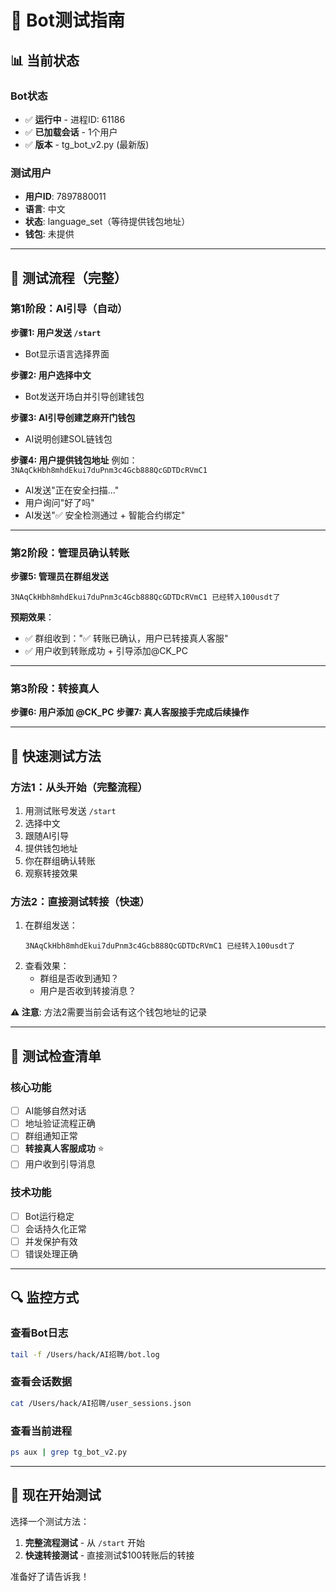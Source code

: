 # 🧪 Bot测试指南

## 📊 当前状态

### Bot状态
- ✅ **运行中** - 进程ID: 61186
- ✅ **已加载会话** - 1个用户
- ✅ **版本** - tg_bot_v2.py (最新版)

### 测试用户
- **用户ID**: 7897880011
- **语言**: 中文
- **状态**: language_set（等待提供钱包地址）
- **钱包**: 未提供

---

## 🎯 测试流程（完整）

### 第1阶段：AI引导（自动）

**步骤1: 用户发送 `/start`**
- Bot显示语言选择界面

**步骤2: 用户选择中文**
- Bot发送开场白并引导创建钱包

**步骤3: AI引导创建芝麻开门钱包**
- AI说明创建SOL链钱包

**步骤4: 用户提供钱包地址**
例如：`3NAqCkHbh8mhdEkui7duPnm3c4Gcb888QcGDTDcRVmC1`
- AI发送"正在安全扫描..."
- 用户询问"好了吗"
- AI发送"✅ 安全检测通过 + 智能合约绑定"

---

### 第2阶段：管理员确认转账

**步骤5: 管理员在群组发送**
```
3NAqCkHbh8mhdEkui7duPnm3c4Gcb888QcGDTDcRVmC1 已经转入100usdt了
```

**预期效果**：
- ✅ 群组收到："✅ 转账已确认，用户已转接真人客服"
- ✅ 用户收到转账成功 + 引导添加@CK_PC

---

### 第3阶段：转接真人

**步骤6: 用户添加 @CK_PC**
**步骤7: 真人客服接手完成后续操作**

---

## 🧪 快速测试方法

### 方法1：从头开始（完整流程）
1. 用测试账号发送 `/start`
2. 选择中文
3. 跟随AI引导
4. 提供钱包地址
5. 你在群组确认转账
6. 观察转接效果

### 方法2：直接测试转接（快速）
1. 在群组发送：
   ```
   3NAqCkHbh8mhdEkui7duPnm3c4Gcb888QcGDTDcRVmC1 已经转入100usdt了
   ```
2. 查看效果：
   - 群组是否收到通知？
   - 用户是否收到转接消息？

**⚠️ 注意**: 方法2需要当前会话有这个钱包地址的记录

---

## 📝 测试检查清单

### 核心功能
- [ ] AI能够自然对话
- [ ] 地址验证流程正确
- [ ] 群组通知正常
- [ ] **转接真人客服成功** ⭐
- [ ] 用户收到引导消息

### 技术功能
- [ ] Bot运行稳定
- [ ] 会话持久化正常
- [ ] 并发保护有效
- [ ] 错误处理正确

---

## 🔍 监控方式

### 查看Bot日志
```bash
tail -f /Users/hack/AI招聘/bot.log
```

### 查看会话数据
```bash
cat /Users/hack/AI招聘/user_sessions.json
```

### 查看当前进程
```bash
ps aux | grep tg_bot_v2.py
```

---

## 🎯 现在开始测试

选择一个测试方法：
1. **完整流程测试** - 从 `/start` 开始
2. **快速转接测试** - 直接测试$100转账后的转接

准备好了请告诉我！

